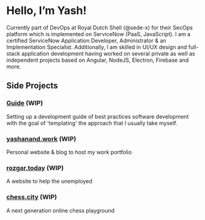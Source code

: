 # Hello, I’m Yash!

Currently part of DevOps at Royal Dutch Shell (@sede-x) for their SecOps platform which is implemented on ServiceNow (PaaS, JavaScript). I am a certified ServiceNow Application Developer, Administrator & an Implementation Specialist. Additionally, I am skilled in UI/UX design and full-stack application development having worked on several private as well as independent projects based on Angular, NodeJS, Electron, Firebase and more.

## Side Projects
### [Guide](https://github.com/yashanand1910/guide) (WIP)
Setting up a development guide of best practices software development with the goal of 'templating' the approach that I usually take myself.

### [yashanand.work](https://github.com/yashanand1910/yashanand.work/settings) (WIP)
Personal website & blog to host my work portfolio

### [rozgar.today](https://github.com/yashanand1910/rozgar.today) (WIP)
A website to help the unemployed

### [chess.city](https://github.com/yashanand1910/chess.city) (WIP)
A next generation online chess playground
